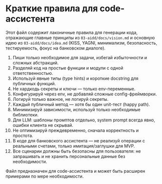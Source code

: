 # Краткие правила для code-ассистента

Этот файл содержит лаконичные правила для генерации кода, отражающие главные принципы из `03-aidd/docs/vision.md` и основную идею из `03-aidd/docs/idea.md` (KISS, YAGNI, минимализм, безопасность, тестируемость, фокус на банковском диалоге).

1. Пиши только необходимое для задачи, избегай избыточности и сложных абстракций.
2. Разделяй код на простые функции и модули с одной ответственностью.
3. Используй явные типы (type hints) и короткие docstring для публичных функций.
4. Не хардкодь секреты и ключи — только env-переменные.
5. Конфигурируй через env, не добавляй сложные config-фреймворки.
6. Логируй только важное, не логируй секреты.
7. Каждый публичный метод — хотя бы один unit-тест (happy path).
8. Минимизируй зависимости, используй только необходимые библиотеки.
9. Для LLM: шаблоны промптов отдельно, system prompt всегда явно, ошибки клиента не скрывай.
10. Не оптимизируй преждевременно, сначала корректность и простота.
11. В коде для банковского ассистента — не реализуй операции с реальными счетами, только имитация/заглушки для MVP.
12. Все сценарии должны быть безопасны для пользователя: не запрашивать и не хранить персональные данные без необходимости.

Файл предназначен для code-ассистента и может быть расширен примерами по мере необходимости.